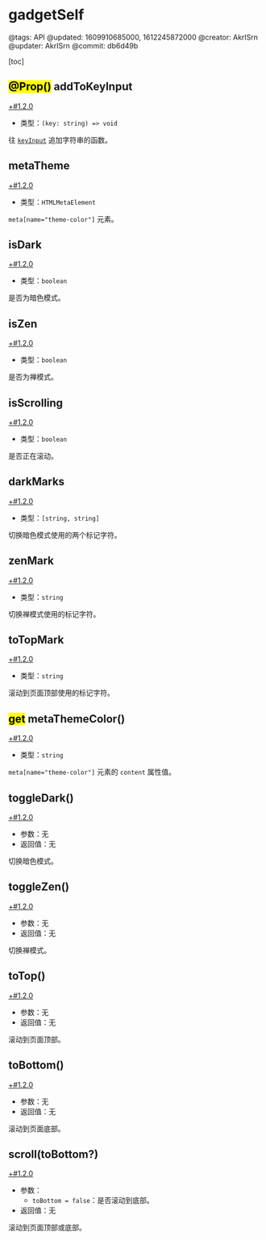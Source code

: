 # gadgetSelf

@tags: API
@updated: 1609910685000, 1612245872000
@creator: AkrISrn
@updater: AkrISrn
@commit: db6d49b

[toc]

## <mark>@Prop()</mark> addToKeyInput

[+#1.2.0](/snippets/version-when-last-update.md)

- 类型：`(key: string) => void`

往 [`keyInput`](/api/appSelf.md "#h2-1") 追加字符串的函数。

## metaTheme

[+#1.2.0](/snippets/version-when-last-update.md)

- 类型：`HTMLMetaElement`

`meta[name="theme-color"]` 元素。

## isDark

[+#1.2.0](/snippets/version-when-last-update.md)

- 类型：`boolean`

是否为暗色模式。

## isZen

[+#1.2.0](/snippets/version-when-last-update.md)

- 类型：`boolean`

是否为禅模式。

## isScrolling

[+#1.2.0](/snippets/version-when-last-update.md)

- 类型：`boolean`

是否正在滚动。

## darkMarks

[+#1.2.0](/snippets/version-when-last-update.md)

- 类型：`[string, string]`

切换暗色模式使用的两个标记字符。

## zenMark

[+#1.2.0](/snippets/version-when-last-update.md)

- 类型：`string`

切换禅模式使用的标记字符。

## toTopMark

[+#1.2.0](/snippets/version-when-last-update.md)

- 类型：`string`

滚动到页面顶部使用的标记字符。

## <mark>get</mark> metaThemeColor()

[+#1.2.0](/snippets/version-when-last-update.md)

- 类型：`string`

`meta[name="theme-color"]` 元素的 `content` 属性值。

## toggleDark()

[+#1.2.0](/snippets/version-when-last-update.md)

- 参数：无
- 返回值：无

切换暗色模式。

## toggleZen()

[+#1.2.0](/snippets/version-when-last-update.md)

- 参数：无
- 返回值：无

切换禅模式。

## toTop()

[+#1.2.0](/snippets/version-when-last-update.md)

- 参数：无
- 返回值：无

滚动到页面顶部。

## toBottom()

[+#1.2.0](/snippets/version-when-last-update.md)

- 参数：无
- 返回值：无

滚动到页面底部。

## scroll(toBottom?)

[+#1.2.0](/snippets/version-when-last-update.md)

- 参数：
    - `toBottom = false`：是否滚动到底部。
- 返回值：无

滚动到页面顶部或底部。
